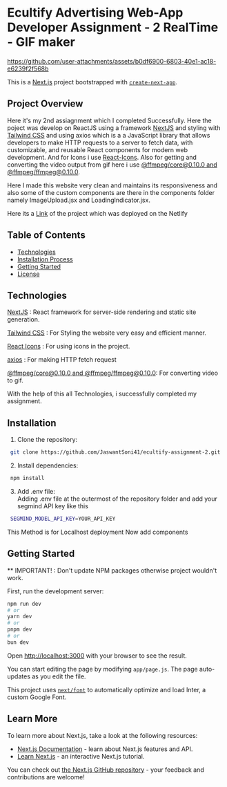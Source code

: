 # Ecultify Advertising Web-App Developer Assignment - 2 RealTime - GIF maker 


https://github.com/user-attachments/assets/b0df6900-6803-40e1-ac18-e6239f2f568b



This is a [Next.js](https://nextjs.org/) project bootstrapped with [`create-next-app`](https://github.com/vercel/next.js/tree/canary/packages/create-next-app).

## Project Overview
Here it's my 2nd assiagnment which I completed Successfully. Here the poject was develop on ReactJS using a framework [NextJS](https://nextjs.org/) and styling with [Tailwind CSS](https://tailwindcss.com/) and using  axios which is a a JavaScript library that allows developers to make HTTP requests to a server to fetch data, with customizable, and reusable React components for modern web development. And for Icons i use [React-Icons](https://react-icons.github.io/react-icons/). Also for getting and converting the video output from gif here i use [@ffmpeg/core@0.10.0 and @ffmpeg/ffmpeg@0.10.0](https://www.npmjs.com/package/@ffmpeg/ffmpeg/v/0.10.0). <br/>

Here I made this website very clean and maintains its responsiveness and also some of the custom components are there in the components folder namely ImageUpload.jsx and LoadingIndicator.jsx.

Here its a [Link](https://ecultify-assignment-2.netlify.app/) of the project which was deployed on the Netlify

## Table of Contents
- [Technologies](#technologies)
- [Installation Process](#installation)
- [Getting Started](#getting)
- [License](#license)

 ## Technologies 
 [NextJS](https://nextjs.org/) : React framework for server-side rendering and static site generation.

 [Tailwind CSS](https://tailwindcss.com/) : For Styling the website very easy and efficient manner.
 
 [React Icons](https://react-icons.github.io/react-icons/) : For using icons in the project.
 
 [axios](https://ui.shadcn.com/) : For making HTTP fetch request
 
 [@ffmpeg/core@0.10.0 and @ffmpeg/ffmpeg@0.10.0](https://www.npmjs.com/package/@ffmpeg/ffmpeg/v/0.10.0): For converting video to gif.
 

With the help of this all Technologies, i successfully completed my assignment.

## Installation
1. Clone the repository:
```bash
 git clone https://github.com/JaswantSoni41/ecultify-assignment-2.git
```

2. Install dependencies:
```bash
 npm install
 ```


3. Add .env file:<br/>
Adding .env file at the outermost of the repository folder and add your segmind API key like this 
```bash
 SEGMIND_MODEL_API_KEY=YOUR_API_KEY
 ```
This Method is for Localhost deployment 
 Now add components 


## Getting Started

** IMPORTANT! : Don't update NPM packages otherwise project wouldn't work.

First, run the development server:

```bash
npm run dev
# or
yarn dev
# or
pnpm dev
# or
bun dev
```

Open [http://localhost:3000](http://localhost:3000) with your browser to see the result.

You can start editing the page by modifying `app/page.js`. The page auto-updates as you edit the file.

This project uses [`next/font`](https://nextjs.org/docs/basic-features/font-optimization) to automatically optimize and load Inter, a custom Google Font.


## Learn More

To learn more about Next.js, take a look at the following resources:

- [Next.js Documentation](https://nextjs.org/docs) - learn about Next.js features and API.
- [Learn Next.js](https://nextjs.org/learn) - an interactive Next.js tutorial.

You can check out [the Next.js GitHub repository](https://github.com/vercel/next.js/) - your feedback and contributions are welcome!
